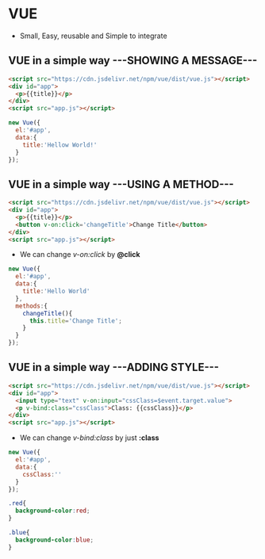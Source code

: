 # VUE

- Small, Easy, reusable and Simple to integrate

## VUE in a simple way ---SHOWING A MESSAGE---

```html
<script src="https://cdn.jsdelivr.net/npm/vue/dist/vue.js"></script>
<div id="app">
  <p>{{title}}</p>
</div>
<script src="app.js"></script>
```

```javascript
new Vue({
  el:'#app',
  data:{
    title:'Hellow World!'
  }
});
```

## VUE in a simple way ---USING A METHOD---

```html
<script src="https://cdn.jsdelivr.net/npm/vue/dist/vue.js"></script>
<div id="app">
  <p>{{title}}</p>
  <button v-on:click='changeTitle'>Change Title</button>
</div>
<script src="app.js"></script>
```
- We can change _v-on:click_ by __@click__

```javascript
new Vue({
  el:'#app',
  data:{
    title:'Hello World'
  },
  methods:{
    changeTitle(){
      this.title='Change Title';
    }
  }
});
```

## VUE in a simple way ---ADDING STYLE---


```html
<script src="https://cdn.jsdelivr.net/npm/vue/dist/vue.js"></script>
<div id="app">
  <input type="text" v-on:input="cssClass=$event.target.value">
  <p v-bind:class="cssClass">Class: {{cssClass}}</p>
</div>
<script src="app.js"></script>
```
- We can change _v-bind:class_ by just __:class__

```javascript
new Vue({
  el:'#app',
  data:{
    cssClass:''
  }
});

```

```css
.red{
  background-color:red;
}

.blue{
  background-color:blue;
}
```



